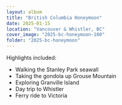 ```yaml
---
layout: album
title: "British Columbia Honeymoon"
date: 2025-01-15
location: "Vancouver & Whistler, BC"
cover_image: "2025-bc-honeymoon-100"
folder: "2025-bc-honeymoon"
---
```



Highlights included:
- Walking the Stanley Park seawall
- Taking the gondola up Grouse Mountain
- Exploring Granville Island
- Day trip to Whistler
- Ferry ride to Victoria